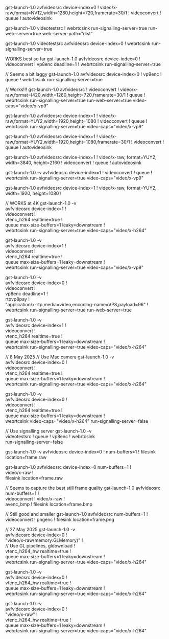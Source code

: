 gst-launch-1.0 avfvideosrc device-index=0 ! video/x-raw,format=NV12,width=1280,height=720,framerate=30/1 ! videoconvert ! queue ! autovideosink

gst-launch-1.0 videotestsrc ! webrtcsink run-signalling-server=true run-web-server=true web-server-path="dist"

gst-launch-1.0 videotestsrc avfvideosrc device-index=0 ! webrtcsink run-signalling-server=true

WORKS best so far
gst-launch-1.0 avfvideosrc device-index=0 ! videoconvert ! vp8enc deadline=1 ! webrtcsink run-signalling-server=true 

// Seems a bit laggy
gst-launch-1.0 avfvideosrc device-index=0 ! vp9enc ! queue ! webrtcsink run-signalling-server=true 

// Works!!!
gst-launch-1.0 avfvideosrc ! videoconvert ! video/x-raw,format=I420,width=1280,height=720,framerate=30/1 ! queue ! webrtcsink run-signalling-server=true run-web-server=true video-caps="video/x-vp9"

gst-launch-1.0 avfvideosrc device-index=1 ! video/x-raw,format=YUY2,width=1920,height=1080 ! videoconvert ! queue ! webrtcsink run-signalling-server=true video-caps="video/x-vp9"

gst-launch-1.0 avfvideosrc device-index=1 ! video/x-raw,format=YUY2,width=1920,height=1080,framerate=30/1 ! videoconvert ! queue ! autovideosink

 gst-launch-1.0 avfvideosrc device-index=1 ! video/x-raw, format=YUY2, width=3840, height=2160 ! videoconvert ! queue ! autovideosink

gst-launch-1.0 -v avfvideosrc device-index=1 ! videoconvert ! queue ! webrtcsink run-signalling-server=true video-caps="video/x-vp9"

gst-launch-1.0 avfvideosrc device-index=1 ! video/x-raw, format=YUY2, width=1920, height=1080 !

// WORKS at 4K
gst-launch-1.0 -v \
  avfvideosrc device-index=1 ! \
  videoconvert ! \
  vtenc_h264 realtime=true ! \
  queue max-size-buffers=1 leaky=downstream ! \
  webrtcsink run-signalling-server=true video-caps="video/x-h264"


gst-launch-1.0 -v \
  avfvideosrc device-index=1 ! \
  videoconvert ! \
  vtenc_h264 realtime=true ! \
  queue max-size-buffers=1 leaky=downstream ! \
  webrtcsink run-signalling-server=true video-caps="video/x-vp9"

gst-launch-1.0 -v \
 avfvideosrc device-index=0 ! \
 videoconvert ! \
 vp8enc deadline=1 ! \
 rtpvp8pay ! \
 "application/x-rtp,media=video,encoding-name=VP8,payload=96" ! \
 webrtcsink run-signalling-server=true run-web-server=true

gst-launch-1.0 -v \
  avfvideosrc device-index=1 ! \
  videoconvert ! \
  vtenc_h264 realtime=true ! \
  queue max-size-buffers=1 leaky=downstream ! \
  webrtcsink run-signalling-server=true video-caps="video/x-h264"


// 8 May 2025
// Use Mac camera
gst-launch-1.0 -v \
  avfvideosrc device-index=0 ! \
  videoconvert ! \
  vtenc_h264 realtime=true ! \
  queue max-size-buffers=1 leaky=downstream ! \
  webrtcsink run-signalling-server=true video-caps="video/x-h264"

gst-launch-1.0 -v \
  avfvideosrc device-index=0 ! \
  videoconvert ! \
  vtenc_h264 realtime=true ! \
  queue max-size-buffers=1 leaky=downstream ! \
  webrtcsink video-caps="video/x-h264" run-signalling-server=false

// Use signalling server
gst-launch-1.0 -v \
    videotestsrc ! queue ! vp8enc ! webrtcsink \
      run-signalling-server=false

gst-launch-1.0 -v avfvideosrc device-index=0 ! num-buffers=1 ! filesink location=frame.raw

gst-launch-1.0 avfvideosrc device-index=0 num-buffers=1 ! \
  video/x-raw ! \
  filesink location=frame.raw


  // Seems to capture the best still frame quality
  gst-launch-1.0 avfvideosrc num-buffers=1 ! \
  videoconvert ! video/x-raw ! \
  avenc_bmp ! filesink location=frame.bmp

// Still good and smaller
   gst-launch-1.0 avfvideosrc num-buffers=1 ! \
  videoconvert ! pngenc ! filesink location=frame.png


// 27 May 2025
gst-launch-1.0 -v \
  avfvideosrc device-index=0 ! \
  "video/x-raw(memory:GLMemory)" ! \
  // Use GL pipelines, 
  gldownload ! \
  vtenc_h264_hw realtime=true ! \
  queue max-size-buffers=1 leaky=downstream ! \
  webrtcsink run-signalling-server=true video-caps="video/x-h264"

gst-launch-1.0 -v \
  avfvideosrc device-index=0 ! \
  vtenc_h264_hw realtime=true ! \
  queue max-size-buffers=1 leaky=downstream ! \
  webrtcsink run-signalling-server=true video-caps="video/x-h264"


gst-launch-1.0 -v \
  avfvideosrc device-index=0 ! \
  "video/x-raw" ! \
  vtenc_h264_hw realtime=true ! \
  queue max-size-buffers=1 leaky=downstream ! \
  webrtcsink run-signalling-server=true video-caps="video/x-h264"